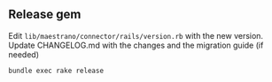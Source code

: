 ## Release gem

Edit `lib/maestrano/connector/rails/version.rb` with the new version.
Update CHANGELOG.md with the changes and the migration guide (if needed)

``` bash
bundle exec rake release
```
